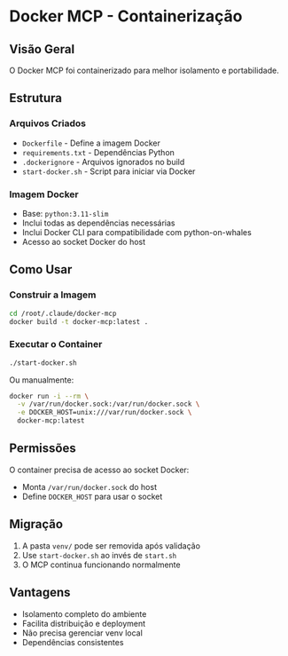 # Docker MCP - Containerização

## Visão Geral
O Docker MCP foi containerizado para melhor isolamento e portabilidade.

## Estrutura

### Arquivos Criados
- `Dockerfile` - Define a imagem Docker
- `requirements.txt` - Dependências Python
- `.dockerignore` - Arquivos ignorados no build
- `start-docker.sh` - Script para iniciar via Docker

### Imagem Docker
- Base: `python:3.11-slim`
- Inclui todas as dependências necessárias
- Inclui Docker CLI para compatibilidade com python-on-whales
- Acesso ao socket Docker do host

## Como Usar

### Construir a Imagem
```bash
cd /root/.claude/docker-mcp
docker build -t docker-mcp:latest .
```

### Executar o Container
```bash
./start-docker.sh
```

Ou manualmente:
```bash
docker run -i --rm \
  -v /var/run/docker.sock:/var/run/docker.sock \
  -e DOCKER_HOST=unix:///var/run/docker.sock \
  docker-mcp:latest
```

## Permissões
O container precisa de acesso ao socket Docker:
- Monta `/var/run/docker.sock` do host
- Define `DOCKER_HOST` para usar o socket

## Migração
1. A pasta `venv/` pode ser removida após validação
2. Use `start-docker.sh` ao invés de `start.sh`
3. O MCP continua funcionando normalmente

## Vantagens
- Isolamento completo do ambiente
- Facilita distribuição e deployment
- Não precisa gerenciar venv local
- Dependências consistentes